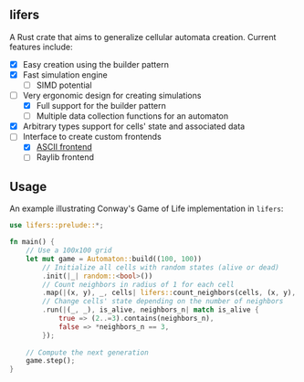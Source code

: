 lifers
------
A Rust crate that aims to generalize cellular automata creation. Current features include:
- [x] Easy creation using the builder pattern
- [x] Fast simulation engine
  - [ ] SIMD potential
- [ ] Very ergonomic design for creating simulations
  - [x] Full support for the builder pattern
  - [ ] Multiple data collection functions for an automaton
- [x] Arbitrary types support for cells' state and associated data
- [ ] Interface to create custom frontends
  - [x] [ASCII frontend](https://github.com/Froloket64/lifers-ascii)
  - [ ] Raylib frontend

## Usage
An example illustrating Conway's Game of Life implementation in `lifers`:
```rust
use lifers::prelude::*;

fn main() {
    // Use a 100x100 grid
    let mut game = Automaton::build((100, 100))
        // Initialize all cells with random states (alive or dead)
        .init(|_| random::<bool>())
        // Count neighbors in radius of 1 for each cell
        .map(|(x, y), _, cells| lifers::count_neighbors(cells, (x, y), 1, |b| *b))
        // Change cells' state depending on the number of neighbors
        .run(|(_, _), is_alive, neighbors_n| match is_alive {
            true => (2..=3).contains(neighbors_n),
            false => *neighbors_n == 3,
        });
    
    // Compute the next generation
    game.step();
}
```
